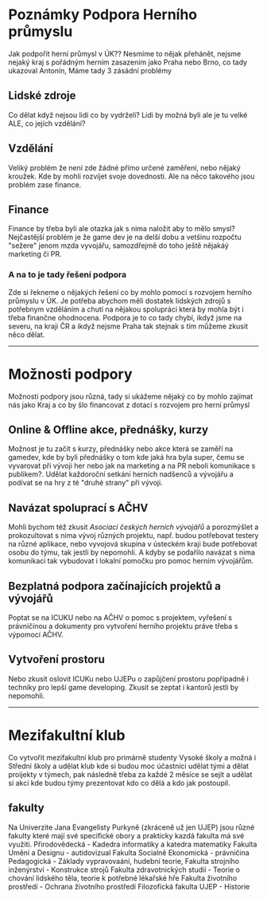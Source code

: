 # Poznámky Podpora Herního průmyslu

Jak podpořit herní průmysl v ÚK?? Nesmíme to nějak přehánět, nejsme nejaký kraj s pořádným herním zasazením jako Praha nebo Brno, co tady ukazoval Antonín,  Máme tady 3 zásádní problémy

## Lidské zdroje

Co dělat když nejsou lidi co by vydrželi? Lidi by možná byli ale je tu velké ALE, co jejích vzdělání?

## Vzdělání  

Veliký problém že není zde žádné přímo určené zaměření, nebo nějaký kroužek. Kde by mohli rozvíjet svoje dovednosti. Ale na něco takového jsou problém zase finance.

## Finance

Finance by třeba byli ale otazka jak s nima naložit aby to mělo smysl? Nejčastější problém je že game dev je na delší dobu a vetšinu rozpočtu "sežere" jenom mzda vyvojářu, samozdřejmě do toho ještě nějakáý marketing či PR.  

### A na to je tady řešení podpora

Zde si řekneme o nějakých řešení co by mohlo pomoci s rozvojem herního průmyslu v ÚK. Je potřeba abychom měli dostatek lidských zdrojů s potřebnym vzděláním a chutí na nějakou spolupráci která by mohla být i třeba finančne ohodnocena. Podpora je to co tady chybí, ikdyž jsme na severu, na kraji ČR a ikdyž nejsme Praha tak stejnak s tím můžeme zkusit něco dělat.  

______

# Možnosti podpory

Možnosti podpory jsou různá, tady si ukážeme nějaký co by mohlo zajímat nás jako Kraj a co by šlo financovat z dotací s rozvojem pro herní průmysl

## Online & Offline akce, přednášky, kurzy
Možnost je tu začít s kurzy, přednášky nebo akce která se zaměří na gamedev, kde by byli přednášky o tom kde jaká hra byla super, čemu se vyvarovat při vývoji her nebo jak na marketing a na PR neboli komunikace s publikem?. Udělat každoroční setkání herních nadšenců a vývojářu a podívat se na hry z té "druhé strany" při vývoji.

## Navázat spoluprací s AČHV
Mohli bychom též zkusit *Asociací českých herních vývojářů*  a porozmýšlet a prokozultovat s nima vývoj různých projektu, např. budou potřebovat testery na různé aplikace, nebo vyvojová skupina v ústeckém kraji bude potřebovat osobu do týmu, tak jestli by nepomohli. A kdyby se podařilo navázat s nima komunikaci tak vybudovat i lokalní pomočku pro pomoc herním vývojářům. 

## Bezplatná podpora začínajících projektů a vývojářů
Poptat se na ICUKU nebo na AČHV o pomoc s projektem, vyřešení s právničinou a dokumenty pro vytvoření herního projektu práve třeba s výpomocí AČHV.

## Vytvoření prostoru
Nebo zkusit oslovit ICUKu nebo UJEPu o zapůjčení prostoru popřípadně i techniky pro lepší game developing. Zkusit se zeptat i kantorů jestli by nepomohli.

_________

# Mezifakultní klub
Co vytvořit mezifakultní klub pro primárně studenty Vysoké školy a možná i Střední školy a udělat klub kde si budou moc účastníci udělat tými a dělat proijekty v týmech, pak následně třeba za každé 2 měsíce se sejít a udělat si akci kde budou týmy prezentovat kdo co dělá a kdo jak postoupil.

## fakulty
Na Univerzite Jana Evangelisty Purkyně (zkráceně už jen UJEP) jsou různé fakulty které mají své specifické obory a prakticky kazdá fakulta má své využiti.
Přirodovědecká - Kadedra informatiky a katedra matematiky 
Fakulta Umění a Designu - autidovizual
Fakulta Socialně Ekonomická - právničina
Pedagogická - Základy vypravovaání, hudební teorie, 
Fakulta strojního inženýrství - Konstrukce strojů
Fakulta zdravotnických studií - Teorie o chování lidského těla, teorie k potřebné lékařské hře
Fakulta životního prostředí - Ochrana životního prostředí
Filozofická fakulta UJEP - Historie